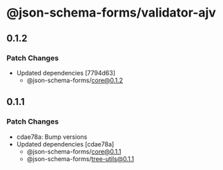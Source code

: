 # @json-schema-forms/validator-ajv

## 0.1.2

### Patch Changes

- Updated dependencies [7794d63]
  - @json-schema-forms/core@0.1.2

## 0.1.1

### Patch Changes

- cdae78a: Bump versions
- Updated dependencies [cdae78a]
  - @json-schema-forms/core@0.1.1
  - @json-schema-forms/tree-utils@0.1.1
